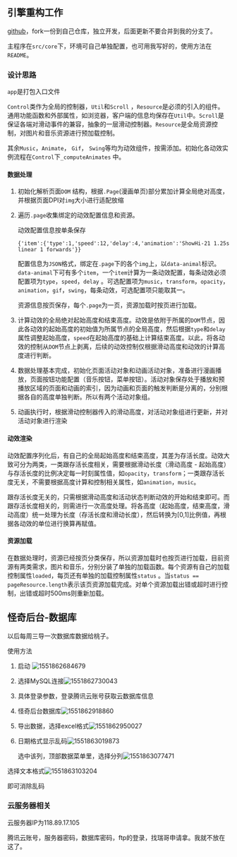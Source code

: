 ## 引擎重构工作

[github](https://github.com/lizardlove/xkEngine)，fork一份到自己仓库，独立开发，后面更新不要合并到我的分支了。

主程序在`src/core`下，环境可自己单独配置，也可用我写好的，使用方法在`README`。

### 设计思路

`app`是打包入口文件

`Control`类作为全局的控制器，`Util`和`Scroll` ，`Resource`是必须的引入的组件。通用功能函数和外部属性，如浏览器，客户端的信息均保存在`Util`中。`Scroll`是保证各端对滑动事件的兼容，抽象的一层滑动控制器。`Resource`是全局资源控制，对图片和音乐资源进行预加载控制。

其余`Music`，`Animate`， `Gif`， `Swing`等均为动效组件，按需添加。初始化各动效实例流程在`Control`下`_computeAnimates` 中。

#### 数据处理

1. 初始化解析页面`DOM` 结构，根据`.Page`(漫画单页)部分累加计算全局绝对高度，并根据页面DPI对`img`大小进行适配放缩

2. 遍历`.page`收集绑定的动效配置信息和资源。

   动效配置信息按单条保存

   ```
   {'item':{'type':1,'speed':12,'delay':4,'animation':'ShowHi-21 1.25s linear 1 forwards'}}
   ```

   配置信息为`JSON`格式，绑定在`.page`下的各个`img`上，以`data-animal`标识。`data-animal`下可有多个`item`，一个`item`计算为一条动效配置，每条动效必须配置项为`type`，`speed`，`delay` 。可选配置项为`music`，`transform`，`opacity`，`animation`，`gif`，`swing`，每条动效，可选配置项只能取其一。

   资源信息按页保存，每个`.page`为一页，资源加载时按页进行加载。

3. 计算动效的全局绝对起始高度和结束高度。动效是依附于所属的`DOM`节点，因此各动效的起始高度的初始值为所属节点的全局高度，然后根据`type`和`delay`属性调整起始高度，`speed`在起始高度的基础上计算结束高度。以此，将各动效的控制从`DOM`节点上剥离，后续的动效控制仅根据滑动高度和动效的计算高度进行判断。

4. 数据处理基本完成，初始化页面活动对象和动画活动对象，准备进行漫画播放，页面按钮功能配置（音乐按钮，菜单按钮）。活动对象保存处于播放和预播放区域的页面和动画的索引，因为动画和页面的触发判断是分离的，分别根据各自的高度单独判断。所以有两个活动对象组。

5. 动画执行时，根据滑动控制器传入的滑动高度，对活动对象组进行更新，并对活动对象进行渲染

#### 动效渲染

动效配置序列化后，有自己的全局起始高度和结束高度，其差为存活长度。动效大致可分为两类，一类跟存活长度相关，需要根据滑动长度（滑动高度 - 起始高度）与存活长度的比例决定每一时刻属性值，如`opacity`，`transform`；一类跟存活长度无关，不需要根据高度计算和控制相关属性，如`animation`，`music`。

跟存活长度无关的，只需根据滑动高度和活动状态判断动效的开始和结束即可。而跟存活长度相关的，则需进行一次高度处理。将各高度（起始高度，结束高度，滑动高度）统一处理为长度（存活长度和滑动长度），然后转换为[0,1]比例值，再根据各动效的单位进行换算再赋值。

#### 资源加载

在数据处理时，资源已经按页分类保存，所以资源加载时也按页进行加载，目前资源有两类需求，图片和音乐，分别分装了单独的加载函数。每个资源有自己的加载控制属性`loaded`，每页还有单独的加载控制属性`status` 。当`status == pageResource.length`表示该页资源加载完成。对单个资源加载出错或超时进行控制，出错或超时500ms则重新加载。

## 怪奇后台-数据库

以后每周三导一次数据库数据给桃子。

使用方法

1. 启动 ![1551862684679](C:\Users\10261\AppData\Roaming\Typora\typora-user-images\1551862684679.png)

2. 选择MySQL连接![1551862730043](C:\Users\10261\AppData\Roaming\Typora\typora-user-images\1551862730043.png)

   

3. 具体登录参数，登录腾讯云账号获取云数据库信息
4. 怪奇后台数据库![1551862918860](C:\Users\10261\AppData\Roaming\Typora\typora-user-images\1551862918860.png)

5. 导出数据，选择excel格式![1551862950027](C:\Users\10261\AppData\Roaming\Typora\typora-user-images\1551862950027.png)

6. 日期格式显示乱码![1551863019873](C:\Users\10261\AppData\Roaming\Typora\typora-user-images\1551863019873.png)

   选中该列，顶部数据菜单里，选择分列![1551863077471](C:\Users\10261\AppData\Roaming\Typora\typora-user-images\1551863077471.png)

选择文本格式![1551863103204](C:\Users\10261\AppData\Roaming\Typora\typora-user-images\1551863103204.png)

即可消除乱码



### 云服务器相关

云服务器IP为118.89.17.105

腾讯云账号，服务器密码，数据库密码，ftp的登录，找瑞哥申请拿。我就不放在这了。